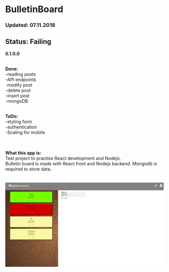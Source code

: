 # BulletinBoard

<H3>Updated: 07.11.2018 <H3>
<h2> Status: Failing</h2>
<b>0.1.0.0</b>
<br>
<br>

<b>Done:</b>
<br>
-reading posts 
<br>
-API endpoints 
<br>
-modify post
<br>
-delete post
<br>
-insert post
<br>
-mongoDB
<br>
<br>

<b>ToDo:</b>
<br>
-styling form
<br>
-authentication
<br>
-Scaling for mobile

<br>
<br>
<b>What this app is:</b>
<br>
Test project to practise React development and Nodejs.
<br>
Bulletin board is made with React front and Nodejs backend.
Mongodb is required to store data.
<br>
<br>
<br>
<img src="beta.png" alt="Beta">



